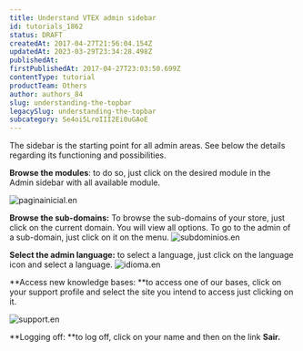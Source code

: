 ```yaml
---
title: Understand VTEX admin sidebar
id: tutorials_1862
status: DRAFT
createdAt: 2017-04-27T21:56:04.154Z
updatedAt: 2023-03-29T23:34:28.498Z
publishedAt: 
firstPublishedAt: 2017-04-27T23:03:50.699Z
contentType: tutorial
productTeam: Others
author: authors_84
slug: understanding-the-topbar
legacySlug: understanding-the-topbar
subcategory: Se4oi5LroIII2Ei0uGAoE
---
```


The sidebar is the starting point for all admin areas. See below the details regarding its functioning and possibilities.

**Browse the modules**: to do so, just click on the desired module in the Admin sidebar with all available module.

![paginainicial.en](//images.ctfassets.net/alneenqid6w5/68DVYFXEFfShDhVJLoP90E/ab49f60e0a7fccda830f4f7cfccdc32b/paginainicial.en.png)

**Browse the sub-domains:** To browse the sub-domains of your store, just click on the current domain. You will view all options. To go to the admin of a sub-domain, just click on it on the menu.
![subdominios.en](//images.ctfassets.net/alneenqid6w5/14NnbogRz9imPMypMsSFSF/6c19b199374901b350a95eedf7094372/subdominios.en.png)

**Select the admin language:** to select a language, just click on the language icon and select a language.
![idioma.en](//images.ctfassets.net/alneenqid6w5/3wBMDVQVe1C1lILiOFPSG8/ec5ff60fd97703e88e229190f8d65d17/idioma.en.png)


**Access new knowledge bases: **to access one of our bases, click on your support profile and select the site you intend to access just clicking on it.

![support.en](//images.ctfassets.net/alneenqid6w5/4SvEqHGVINK4P0gwGaZlXB/139f810e98f3f1ef0ca45d767d1e4aab/support.en.png)


**Logging off: **to log off, click on your name and then on the link **Sair.**

